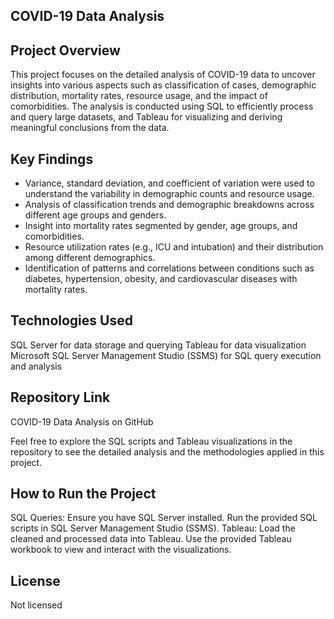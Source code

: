 ## COVID-19 Data Analysis
## Project Overview
This project focuses on the detailed analysis of COVID-19 data to uncover insights into various aspects such as classification of cases, demographic distribution, mortality rates, resource usage, and the impact of comorbidities. The analysis is conducted using SQL to efficiently process and query large datasets, and Tableau for visualizing and deriving meaningful conclusions from the data.

## Key Findings
- Variance, standard deviation, and coefficient of variation were used to understand the variability in demographic counts and resource usage.
- Analysis of classification trends and demographic breakdowns across different age groups and genders.
- Insight into mortality rates segmented by gender, age groups, and comorbidities.
- Resource utilization rates (e.g., ICU and intubation) and their distribution among different demographics.
- Identification of patterns and correlations between conditions such as diabetes, hypertension, obesity, and cardiovascular diseases with mortality rates.

## Technologies Used
SQL Server for data storage and querying
Tableau for data visualization
Microsoft SQL Server Management Studio (SSMS) for SQL query execution and analysis

## Repository Link
COVID-19 Data Analysis on GitHub

Feel free to explore the SQL scripts and Tableau visualizations in the repository to see the detailed analysis and the methodologies applied in this project.

## How to Run the Project
SQL Queries: Ensure you have SQL Server installed. Run the provided SQL scripts in SQL Server Management Studio (SSMS).
Tableau: Load the cleaned and processed data into Tableau. Use the provided Tableau workbook to view and interact with the visualizations.

## License
Not licensed
